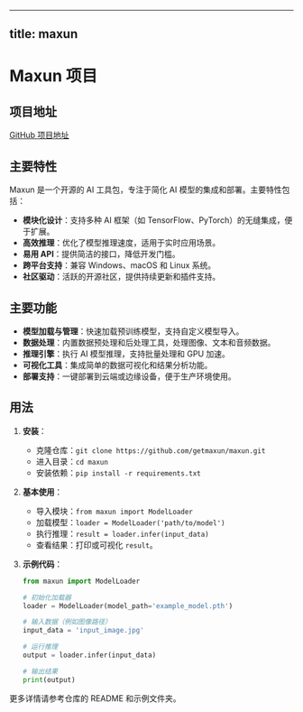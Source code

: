 
---
title: maxun
---

# Maxun 项目

## 项目地址
[GitHub 项目地址](https://github.com/getmaxun/maxun)

## 主要特性
Maxun 是一个开源的 AI 工具包，专注于简化 AI 模型的集成和部署。主要特性包括：
- **模块化设计**：支持多种 AI 框架（如 TensorFlow、PyTorch）的无缝集成，便于扩展。
- **高效推理**：优化了模型推理速度，适用于实时应用场景。
- **易用 API**：提供简洁的接口，降低开发门槛。
- **跨平台支持**：兼容 Windows、macOS 和 Linux 系统。
- **社区驱动**：活跃的开源社区，提供持续更新和插件支持。

## 主要功能
- **模型加载与管理**：快速加载预训练模型，支持自定义模型导入。
- **数据处理**：内置数据预处理和后处理工具，处理图像、文本和音频数据。
- **推理引擎**：执行 AI 模型推理，支持批量处理和 GPU 加速。
- **可视化工具**：集成简单的数据可视化和结果分析功能。
- **部署支持**：一键部署到云端或边缘设备，便于生产环境使用。

## 用法
1. **安装**：
   - 克隆仓库：`git clone https://github.com/getmaxun/maxun.git`
   - 进入目录：`cd maxun`
   - 安装依赖：`pip install -r requirements.txt`

2. **基本使用**：
   - 导入模块：`from maxun import ModelLoader`
   - 加载模型：`loader = ModelLoader('path/to/model')`
   - 执行推理：`result = loader.infer(input_data)`
   - 查看结果：打印或可视化 `result`。

3. **示例代码**：
   ```python
   from maxun import ModelLoader

   # 初始化加载器
   loader = ModelLoader(model_path='example_model.pth')

   # 输入数据（例如图像路径）
   input_data = 'input_image.jpg'

   # 运行推理
   output = loader.infer(input_data)

   # 输出结果
   print(output)
   ```

更多详情请参考仓库的 README 和示例文件夹。